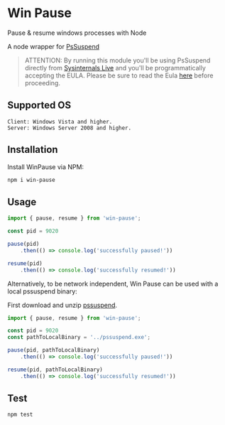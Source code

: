 # Win Pause
Pause & resume windows processes with Node

A node wrapper for [PsSuspend](https://docs.microsoft.com/en-us/sysinternals/downloads/pssuspend)

> ATTENTION: By running this module you'll be using PsSuspend directly from [Sysinternals Live](https://docs.microsoft.com/en-us/sysinternals/#sysinternals-live)
> and you'll be programmatically accepting the EULA.
> Please be sure to read the Eula [here](https://docs.microsoft.com/en-us/sysinternals/license-terms) before proceeding.



## Supported OS

    Client: Windows Vista and higher.
    Server: Windows Server 2008 and higher.


## Installation

Install WinPause via NPM:
```sh
npm i win-pause
```

## Usage
```ts
import { pause, resume } from 'win-pause';

const pid = 9020

pause(pid)
    .then(() => console.log('successfully paused!'))

resume(pid)
    .then(() => console.log('successfully resumed!'))
```

Alternatively, to be network independent, Win Pause can be used with a local pssuspend binary:

First download and unzip [pssuspend](https://live.sysinternals.com/files/pssuspend.zip).

```ts
import { pause, resume } from 'win-pause';

const pid = 9020
const pathToLocalBinary = '../pssuspend.exe';

pause(pid, pathToLocalBinary)
    .then(() => console.log('successfully paused!'))

resume(pid, pathToLocalBinary)
    .then(() => console.log('successfully resumed!'))
```

## Test
```sh
npm test
```